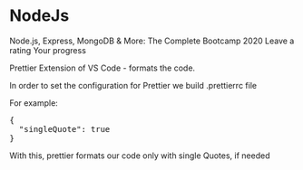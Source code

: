 # NodeJs

Node.js, Express, MongoDB &amp; More: The Complete Bootcamp 2020 Leave a rating Your progress

Prettier Extension of VS Code - formats the code.

In order to set the configuration for Prettier
we build .prettierrc file

For example:

<pre>
{
  "singleQuote": true
}
</pre>

With this, prettier formats our code only with single Quotes, if needed
